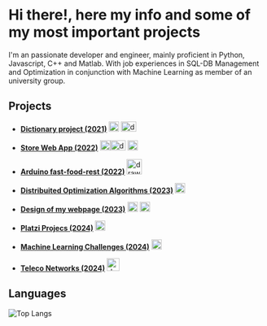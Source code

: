 # Hi there!, here my info and some of my most important projects 

I'm an passionate developer and engineer, mainly proficient in Python, Javascript, C++ and Matlab. With job experiences in SQL-DB Management and Optimization in conjunction with Machine Learning as member of an university group.

## Projects

+  **[Dictionary project (2021)](https://github.com/santiagokdena/Dictionary-Project)** <img src="https://cdn3.iconfinder.com/data/icons/logos-and-brands-adobe/512/267_Python-512.png" alt="drawing" width="20" height="20"> <img src="https://upload.wikimedia.org/wikipedia/commons/8/87/Sql_data_base_with_logo.png" alt="drawing" width="30" height="20">

+ **[Store Web App (2022)](https://github.com/santiagokdena/Store-App-in-Flask)** <img src="https://cdn3.iconfinder.com/data/icons/logos-and-brands-adobe/512/267_Python-512.png" alt="drawing" width="20" height="20"><img src="https://upload.wikimedia.org/wikipedia/commons/8/87/Sql_data_base_with_logo.png" alt="drawing" width="30" height="20"> <img src="https://upload.wikimedia.org/wikipedia/commons/6/6a/JavaScript-logo.png" alt="drawing" width="20" height="20">

+ **[Arduino fast-food-rest (2022)](https://github.com/santiagokdena/Restaurante-Inteligente)** <img src="https://www.pngall.com/wp-content/uploads/2016/05/C-PNG-Clipart.png" alt="drawing" width="30" height="30">

+ **[Distribuited Optimization Algorithms (2023)](https://github.com/santiagokdena/distribuited-opt)** <img src="https://upload.wikimedia.org/wikipedia/commons/2/21/Matlab_Logo.png" alt="drawing" width="20" height="20">
+ **[Design of my webpage (2023)](https://github.com/santiagokdena/myportfolio.github.io)** <img src="https://cdn3.iconfinder.com/data/icons/logos-and-brands-adobe/512/267_Python-512.png" alt="drawing" width="20" height="20"> <img src="https://upload.wikimedia.org/wikipedia/commons/6/6a/JavaScript-logo.png" alt="drawing" width="20" height="20">

+ **[Platzi Projecs (2024)](https://github.com/santiagokdena/Platzi-Projects)** <img src="https://cdn3.iconfinder.com/data/icons/logos-and-brands-adobe/512/267_Python-512.png" alt="drawing" width="20" height="20">

+ **[Machine Learning Challenges (2024)](https://github.com/santiagokdena/ML)** <img src="https://cdn3.iconfinder.com/data/icons/logos-and-brands-adobe/512/267_Python-512.png" alt="drawing" width="20" height="20">

+ **[Teleco Networks (2024)](https://github.com/santiagokdena/Telecommunication-Networks)** <img src="https://w7.pngwing.com/pngs/79/202/png-transparent-computer-icons-computer-terminal-cmd-exe-command-terminal-miscellaneous-angle-rectangle.png" alt="drawing" width="25" height="25">

## Languages

![Top Langs](https://github-readme-stats.vercel.app/api/top-langs/?username=santiagokdena&hide_progress=true)



